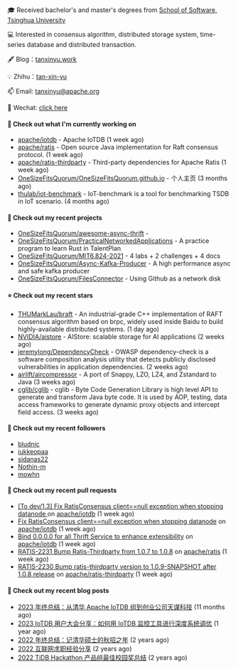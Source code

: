 🎓 Received bachelor's and master's degrees from [School of Software, Tsinghua University](https://www.thss.tsinghua.edu.cn/)

💻 Interested in consensus algorithm, distributed storage system, time-series database and distributed transaction.

🖋 Blog：[tanxinyu.work](https://tanxinyu.work)

💡 Zhihu：[tan-xin-yu](https://www.zhihu.com/people/tan-xin-yu-22)

📫 Email: [tanxinyu@apache.org](mailto:tanxinyu@apache.org)

💬 Wechat: [click here](https://github.com/LebronAl/LebronAl/issues/1)

#### 👷 Check out what I'm currently working on

- [apache/iotdb](https://github.com/apache/iotdb) - Apache IoTDB (1 week ago)
- [apache/ratis](https://github.com/apache/ratis) - Open source Java implementation for Raft consensus protocol. (1 week ago)
- [apache/ratis-thirdparty](https://github.com/apache/ratis-thirdparty) - Third-party dependencies for Apache Ratis (1 week ago)
- [OneSizeFitsQuorum/OneSizeFitsQuorum.github.io](https://github.com/OneSizeFitsQuorum/OneSizeFitsQuorum.github.io) - 个人主页 (3 months ago)
- [thulab/iot-benchmark](https://github.com/thulab/iot-benchmark) - IoT-benchmark is a tool for benchmarking TSDB in IoT scenario. (4 months ago)

#### 🌱 Check out my recent projects

- [OneSizeFitsQuorum/awesome-async-thrift](https://github.com/OneSizeFitsQuorum/awesome-async-thrift) - 
- [OneSizeFitsQuorum/PracticalNetworkedApplications](https://github.com/OneSizeFitsQuorum/PracticalNetworkedApplications) - A practice program to learn Rust in TalentPlan
- [OneSizeFitsQuorum/MIT6.824-2021](https://github.com/OneSizeFitsQuorum/MIT6.824-2021) - 4 labs &#43; 2 challenges &#43; 4 docs
- [OneSizeFitsQuorum/Async-Kafka-Producer](https://github.com/OneSizeFitsQuorum/Async-Kafka-Producer) - A high performance async and safe kafka producer
- [OneSizeFitsQuorum/FilesConnector](https://github.com/OneSizeFitsQuorum/FilesConnector) - Using Github as a network disk

#### ⭐ Check out my recent stars

- [THUMarkLau/braft](https://github.com/THUMarkLau/braft) - An industrial-grade C&#43;&#43; implementation of RAFT consensus algorithm based on brpc,  widely used inside Baidu to build highly-available distributed systems. (1 day ago)
- [NVIDIA/aistore](https://github.com/NVIDIA/aistore) - AIStore: scalable storage for AI applications (2 weeks ago)
- [jeremylong/DependencyCheck](https://github.com/jeremylong/DependencyCheck) - OWASP dependency-check is a software composition analysis utility that detects publicly disclosed vulnerabilities in application dependencies. (2 weeks ago)
- [airlift/aircompressor](https://github.com/airlift/aircompressor) - A port of Snappy, LZO, LZ4, and Zstandard  to Java (3 weeks ago)
- [cglib/cglib](https://github.com/cglib/cglib) - cglib - Byte Code Generation Library is high level API to generate and transform Java byte code. It is used by AOP, testing, data access frameworks to generate dynamic proxy objects and intercept field access. (3 weeks ago)

#### 👯 Check out my recent followers

- [bludnic](https://github.com/bludnic)
- [iukkeopaa](https://github.com/iukkeopaa)
- [sidanas22](https://github.com/sidanas22)
- [Nothin-m](https://github.com/Nothin-m)
- [mowhn](https://github.com/mowhn)

#### 🔨 Check out my recent pull requests

- [[To dev/1.3] Fix RatisConsensus client==null exception when stopping datanode ](https://github.com/apache/iotdb/pull/14583) on [apache/iotdb](https://github.com/apache/iotdb) (1 week ago)
- [Fix RatisConsensus client==null exception when stopping datanode](https://github.com/apache/iotdb/pull/14578) on [apache/iotdb](https://github.com/apache/iotdb) (1 week ago)
- [Bind 0.0.0.0 for all Thrift Service to enhance extensibility](https://github.com/apache/iotdb/pull/14577) on [apache/iotdb](https://github.com/apache/iotdb) (1 week ago)
- [RATIS-2231 Bump Ratis-Thirdparty from 1.0.7 to 1.0.8](https://github.com/apache/ratis/pull/1202) on [apache/ratis](https://github.com/apache/ratis) (1 week ago)
- [RATIS-2230 Bump ratis-thirdparty version to 1.0.9-SNAPSHOT after 1.0.8 release](https://github.com/apache/ratis-thirdparty/pull/59) on [apache/ratis-thirdparty](https://github.com/apache/ratis-thirdparty) (1 week ago)

#### 📜 Check out my recent blog posts

- [2023 年终总结：从清华 Apache IoTDB 组到创业公司天谋科技](https://tanxinyu.work/2023-annual-summary/) (11 months ago)
- [2023 IoTDB 用户大会分享：如何用 IoTDB 监控工具进行深度系统调优](https://tanxinyu.work/2023-iotdb-submit/) (1 year ago)
- [2022 年终总结：记清华硕士的秋招之年](https://tanxinyu.work/2022-annual-summary/) (2 years ago)
- [2022 互联网求职经验分享](https://tanxinyu.work/2022-internet-job-hunting-experience-sharing/) (2 years ago)
- [2022 TiDB Hackathon 产品组最佳校园奖总结](https://tanxinyu.work/2022-tidb-hackathon/) (2 years ago)
